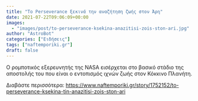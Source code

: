 ```yaml
---
title: "Το Perseverance ξεκινά την αναζήτηση ζωής στον Άρη"
date: 2021-07-22T09:06:09+00:00
images:
  - "images/post/to-perseverance-ksekina-anazitisi-zois-ston-ari.jpg"
author: "AstroBot"
categories: ["Ειδήσεις"]
tags: ["naftemporiki.gr"]
draft: false
---
```


Ο ρομποτικός εξερευνητής της NASA εισέρχεται στο βασικό στάδιο της αποστολής του που είναι ο εντοπισμός ιχνών ζωής στον Κόκκινο Πλανήτη.

Διαβάστε περισσότερα: https://www.naftemporiki.gr/story/1752152/to-perseverance-ksekina-tin-anazitisi-zois-ston-ari
